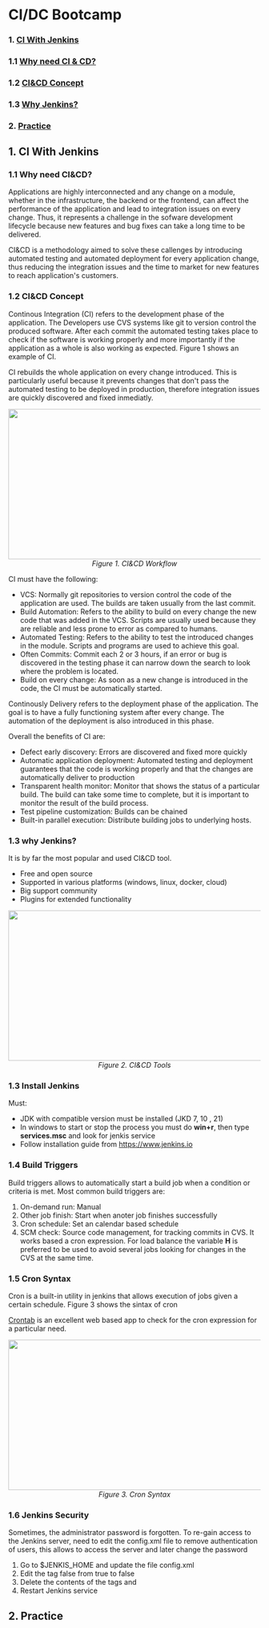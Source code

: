 # CI/DC Bootcamp

### 1. [CI With Jenkins](#1.-ci-with-jenkins)
### 1.1 [Why need CI & CD?](#1.1-Why-need-CI&CD?)
### 1.2 [CI&CD Concept](#1.1-Why-need-CI&CD?)
### 1.3 [Why Jenkins?](#1.3-Why-Jenkis?)
### 2. [Practice](#2.-Practice)

## 1. CI With Jenkins
### 1.1 Why need CI&CD?
Applications are highly interconnected and any change on a module, whether in the infrastructure, the backend or the frontend, can affect the performance of the application and lead to integration issues on every change. Thus, it represents a challenge in the sofware development lifecycle because new features and bug fixes can take a long time to be delivered.

CI&CD is a methodology aimed to solve these callenges by introducing automated testing and automated deployment for every application change, thus reducing the integration issues and the time to market for new features to reach application's customers.

### 1.2 CI&CD Concept

Continous Integration (CI) refers to the development phase of the application. The Developers use CVS systems like git to version control the produced software. After each commit the automated testing takes place to check if the software is working properly and more importantly if the application as a whole is also working as expected. Figure 1 shows an example of CI.

CI rebuilds the whole application on every change introduced. This is particularly useful because it prevents changes that don't pass the automated testing to be deployed in production, therefore integration issues are quickly discovered and fixed inmediatly. 

<p align="center">
  <img src="https://github.com/danny-zh/epam_intro_cloud_devops/assets/134888524/1d918fdf-4d0b-4e4f-87bd-83825254265b"
         width="600" height="300"/>
  <br/>
  <em>Figure 1. CI&CD Workflow</em>
</p>

CI must have the following:

- VCS: Normally git repositories to version control the code of the application are used. The builds are taken usually from the last commit. 
- Build Automation: Refers to the ability to build on every change the new code that was added in the VCS. Scripts are usually used because they are reliable and less prone to error as compared to humans.
- Automated Testing: Refers to the ability to test the introduced changes in the module. Scripts and programs are used to achieve this goal.
- Often Commits: Commit each 2 or 3 hours, if an error or bug is discovered in the testing phase it can narrow down the search to look where the problem is located.
- Build on every change: As soon as a new change is introduced in the code, the CI must be automatically started.

Continously Delivery refers to the deployment phase of the application. The goal is to have a fully functioning system after every change. The automation of the deployment is also introduced in this phase.

Overall the benefits of CI are:

- Defect early discovery: Errors are discovered and fixed more quickly
- Automatic application deployment: Automated testing and deployment guarantees that the code is working properly and that the changes are automatically deliver to production
- Transparent health monitor: Monitor that shows the status of a particular build. The build can take some time to complete, but it is important to monitor the result of the build process.
- Test pipeline customization: Builds can be chained
- Built-in parallel execution: Distribute building jobs to underlying hosts.

### 1.3 why Jenkins?
It is by far the most popular and used CI&CD tool.

- Free and open source
- Supported in various platforms (windows, linux, docker, cloud)
- Big support community
- Plugins for extended functionality


<p align="center">
  <img src="https://github.com/danny-zh/epam_intro_cloud_devops/assets/134888524/c996c1b3-463b-4909-977a-b965413eaf1d"
          width="600" height="300"/>
  <br/>
  <em>Figure 2. CI&CD Tools</em>
</p>

### 1.3 Install Jenkins

Must:
- JDK with compatible version must be installed (JKD 7, 10 , 21)
- In windows to start or stop the process you must do **win+r**, then type **services.msc** and look for jenkis service
- Follow installation guide from https://www.jenkins.io

### 1.4 Build Triggers

Build triggers allows to automatically start a build job when a condition or criteria is met. Most common build triggers are:

1. On-demand run: Manual
2. Other job finish: Start when anoter job finishes successfully
3. Cron schedule: Set an calendar based schedule
4. SCM check: Source code management, for tracking commits in CVS. It works based a cron expression. For load balance the variable **H** is preferred to be used to avoid several jobs looking for changes in the CVS at the same time.

### 1.5 Cron Syntax

Cron is a built-in utility in jenkins that allows execution of jobs given a certain schedule. Figure 3 shows the sintax of cron

[Crontab](https://crontab.guru/) is an excellent web based app to check for the cron expression for a particular need.

<p align="center">
  <img src="https://github.com/danny-zh/epam_intro_cloud_devops/assets/134888524/00e37395-09f7-4c74-bfc4-ec351157fc05"
          width="600" height="300"/>
  <br/>
  <em>Figure 3. Cron Syntax</em>
</p>

### 1.6 Jenkins Security

Sometimes, the administrator password is forgotten. To re-gain access to the Jenkins server, need to edit the config.xml file to remove authentication of users, this allows to access the server and later change the password

1. Go to $JENKIS_HOME and update the file config.xml
2. Edit the tag <useSecurity>false</useSecurity> from true to false
3. Delete the contents of the tags <authorizationStrategy> and <securityRealm>
4. Restart Jenkins service



## 2. Practice

